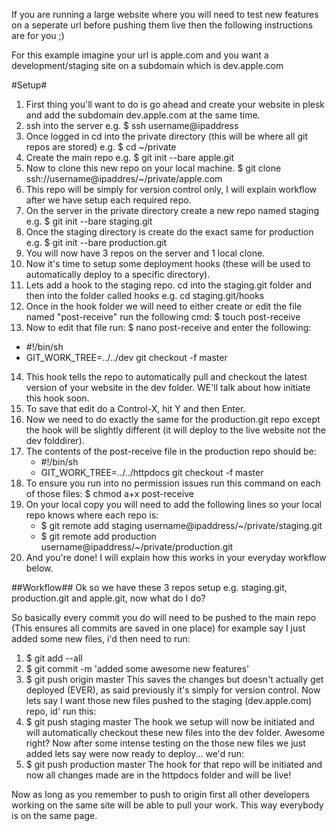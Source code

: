 If you are running a large website where you will need to test new features on a seperate url before pushing them live then the following instructions are for you ;)

For this example imagine your url is apple.com and you want a development/staging site on a subdomain which is dev.apple.com

#Setup#
1. First thing you'll want to do is go ahead and create your website in plesk and add the subdomain dev.apple.com at the same time.
2. ssh into the server e.g. $ ssh username@ipaddress
3. Once logged in cd into the private directory (this will be where all git repos are stored) e.g. $ cd ~/private
4. Create the main repo e.g. $ git init --bare apple.git
5. Now to clone this new repo on your local machine. $ git clone ssh://username@ipaddres/~/private/apple.com
6. This repo will be simply for version control only, I will explain workflow after we have setup each required repo.
7. On the server in the private directory create a new repo named staging e.g. $ git init --bare staging.git
8. Once the staging directory is create do the exact same for production e.g. $ git init --bare production.git
9. You will now have 3 repos on the server and 1 local clone.
10. Now it's time to setup some deployment hooks (these will be used to automatically deploy to a specific directory).
11. Lets add a hook to the staging repo. cd into the staging.git folder and then into the folder called hooks e.g. cd staging.git/hooks
12. Once in the hook folder we will need to either create or edit the file named "post-receive" run the following cmd: $ touch post-receive
13. Now to edit that file run: $ nano post-receive and enter the following:
  * #!/bin/sh
  * GIT_WORK_TREE=../../dev git checkout -f master
14. This hook tells the repo to automatically pull and checkout the latest version of your website in the dev folder. WE'll talk about how initiate this hook soon.
15. To save that edit do a Control-X, hit Y and then Enter.
16. Now we need to do exactly the same for the production.git repo except the hook will be slightly different (it will deploy to the live website not the dev folddirer).
17. The contents of the post-receive file in the production repo should be:
    * #!/bin/sh
    * GIT_WORK_TREE=../../httpdocs git checkout -f master
18. To ensure you run into no permission issues run this command on each of those files: $ chmod a+x post-receive
19. On your local copy you will need to add the following lines so your local repo knows where each repo is:
    * $ git remote add staging username@ipaddress/~/private/staging.git
    * $ git remote add production username@ipaddress/~/private/production.git
20. And you're done! I will explain how this works in your everyday workflow below.

##Workflow##
Ok so we have these 3 repos setup e.g. staging.git, production.git and apple.git, now what do I do?

So basically every commit you do will need to be pushed to the main repo (This ensures all commits are saved in one place) for example say I just added some new files, i'd then need to run:
  1. $ git add --all
  2. $ git commit -m 'added some awesome new features'
  3. $ git push origin master
This saves the changes but doesn't actually get deployed (EVER), as said previously it's simply for version control.
Now lets say I want those new files pushed to the staging (dev.apple.com) repo, id' run this:
  1. $ git push staging master
The hook we setup will now be initiated and will automatically checkout these new files into the dev folder. Awesome right?
Now after some intense testing on the those new files we just added lets say were now ready to deploy... we'd run:
  1. $ git push production master
The hook for that repo will be initiated and now all changes made are in the httpdocs folder and will be live!

Now as long as you remember to push to origin first all other developers working on the same site will be able to pull your work. This way everybody is on the same page.

